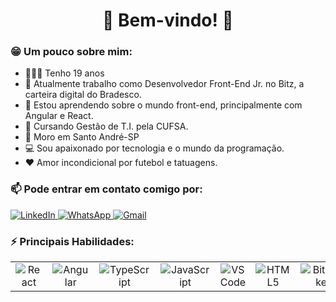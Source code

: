 
<h1 align="center">👋 Bem-vindo! 🚀</h1>

<h3>😁 Um pouco sobre mim:</h3>

- 🙋🏼‍♂️ Tenho 19 anos
- 🔭 Atualmente trabalho como Desenvolvedor Front-End Jr. no Bitz, a carteira digital do Bradesco.
- 🌱 Estou aprendendo sobre o mundo front-end, principalmente com Angular e React.
- 📕 Cursando Gestão de T.I. pela CUFSA.
- 📌 Moro em Santo André-SP
- 💻 Sou apaixonado por tecnologia e o mundo da programação.
- :heart: Amor incondicional por futebol e tatuagens.

<h3>📫 Pode entrar em contato comigo por: </h3>
<a href="https://www.linkedin.com/in/wendell-maschette-737312196/">
	<img alt="LinkedIn" src="https://img.shields.io/badge/linkedin%20-%230077B5.svg?&style=for-the-badge&logo=linkedin&logoColor=white" />
</a>
<a href="https://api.whatsapp.com/send?phone=5511988432028&text=Olá%20Wendell,%20tudo%20bem?Podemos%20conversar?">
	<img alt="WhatsApp" src="https://img.shields.io/badge/WhatsApp-25D366?style=for-the-badge&logo=whatsapp&logoColor=white" />
</a>
<a href="mailto:wendell.maschette@gmail.com?subject=Olá%20Wendell,%20tudo%20bem?Podemos%20conversar?">
	<img alt="Gmail" src="https://img.shields.io/badge/Gmail-D14836?style=for-the-badge&logo=gmail&logoColor=white" />
</a>

<h3>⚡ Principais Habilidades: </h3> 
<table>
	<tr>
    <td align="center">
			<img alt="React" src="https://img.shields.io/badge/react%20-%23323330.svg?&style=plastic&logo=react&logoColor=white"/>
		</td>
    <td align="center">
			<img alt="Angular" src="https://img.shields.io/badge/angular%20-%23DD0031.svg?&style=plastic&logo=angular&logoColor=white"/>
		</td>
		<td align="center">
			<img alt="TypeScript" src="https://img.shields.io/badge/typescript%20-%23007ACC.svg?&style=plastic&logo=typescript&logoColor=white"/>
		</td>
		<td align="center">
			<img alt="JavaScript" src="https://img.shields.io/badge/javascript%20-%23323330.svg?&style=plastic&logo=javascript&logoColor=%23F7DF1E"/>
		</td>
		<td align="center">
			<img alt="VS Code" src="https://img.shields.io/badge/Visual_Studio_Code-0078D4?style=plastic&logo=visual%20studio%20code&logoColor=white"/>
		</td>
		<td align="center">
			<img alt="HTML5" src="https://img.shields.io/badge/html5%20-%23E34F26.svg?&style=plastic&logo=html5&logoColor=white"/>
		</td>
		<td align="center">
			<img alt="Bitbucket" src="https://img.shields.io/badge/bitbucket%20-%230047B3.svg?&style=plastic&logo=bitbucket&logoColor=white"/>
		</td>
		<td align="center">
			<img alt="Node" src="https://img.shields.io/badge/bitbucket%20-%230047B3.svg?&style=plastic&logo=bitbucket&logoColor=white"/>
		</td>
	</tr>
</table>





